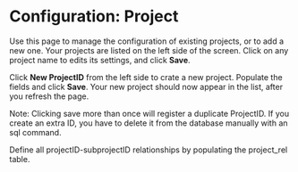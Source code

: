 # Configuration: Project

Use this page to manage the configuration of existing projects, or to add a new one. Your projects are listed on the left side of the screen. Click on any project name to edits its settings, and click **Save**. 

Click **New ProjectID** from the left side to crate a new project. Populate the fields and click **Save**. Your new project should now appear in the list, after you refresh the page. 

Note: Clicking save more than once will register a duplicate ProjectID. If you create an extra ID, you have to delete it from the database manually with an sql command.

Define all projectID-subprojectID relationships by populating the project_rel table.
